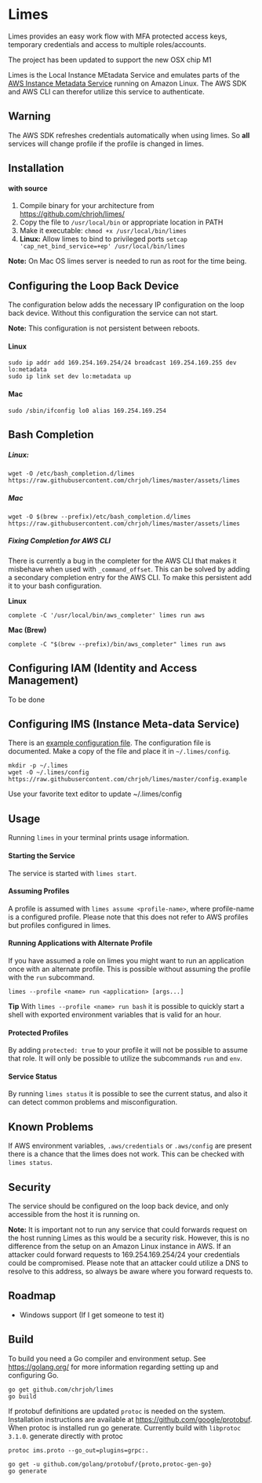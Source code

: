 # Limes
Limes provides an easy work flow with MFA protected access keys, temporary credentials and access to multiple roles/accounts.

The project has been updated to support the new OSX chip M1

Limes is the Local Instance MEtadata Service and emulates parts of the [AWS Instance Metadata Service](http://docs.aws.amazon.com/AWSEC2/latest/UserGuide/ec2-instance-metadata.html) running on Amazon Linux. The AWS SDK and AWS CLI can therefor utilize this service to authenticate.

## Warning
The AWS SDK refreshes credentials automatically when using limes. So **all** services will change profile if the profile is changed in limes.

##  Installation

#### with source
1. Compile binary for your architecture from https://github.com/chrjoh/limes/
2. Copy the file to `/usr/local/bin` or appropriate location in PATH
3. Make it executable: `chmod +x /usr/local/bin/limes`
4. **Linux:** Allow limes to bind to privileged ports `setcap 'cap_net_bind_service=+ep' /usr/local/bin/limes`

**Note:** On Mac OS limes server is needed to run as root for the time being. 
## Configuring the Loop Back Device
The configuration below adds the necessary IP configuration on the loop back device. Without this configuration the service can not start.

**Note:** This configuration is not persistent between reboots.

#### Linux
```
sudo ip addr add 169.254.169.254/24 broadcast 169.254.169.255 dev lo:metadata
sudo ip link set dev lo:metadata up
```

#### Mac
```
sudo /sbin/ifconfig lo0 alias 169.254.169.254
```

## Bash Completion

##### Linux:
```
wget -O /etc/bash_completion.d/limes https://raw.githubusercontent.com/chrjoh/limes/master/assets/limes
```

##### Mac
```
wget -O $(brew --prefix)/etc/bash_completion.d/limes https://raw.githubusercontent.com/chrjoh/limes/master/assets/limes
```

##### Fixing Completion for AWS CLI
There is currently a bug in the completer for the AWS CLI that makes it misbehave when used with `_command_offset`. This can be solved by adding a secondary completion entry for the AWS CLI. To make this persistent add it to your bash configuration.

**Linux**
```
complete -C '/usr/local/bin/aws_completer' limes run aws
```

**Mac (Brew)**
```
complete -C "$(brew --prefix)/bin/aws_completer" limes run aws
```

## Configuring IAM (Identity and Access Management)
To be done

## Configuring IMS (Instance Meta-data Service)
There is an [example configuration file](https://github.com/chrjoh/limes/blob/master/config.example). The configuration file is documented. Make a copy of the file and place it in `~/.limes/config`.

```
mkdir -p ~/.limes
wget -O ~/.limes/config https://raw.githubusercontent.com/chrjoh/limes/master/config.example
```

Use your favorite text editor to update ~/.limes/config

## Usage
Running `limes` in your terminal prints usage information.

#### Starting the Service
The service is started with `limes start`.

#### Assuming Profiles
A profile is assumed with `limes assume <profile-name>`, where profile-name is a configured profile. Please note that this does not refer to AWS profiles but profiles configured in limes.

#### Running Applications with Alternate Profile
If you have assumed a role on limes you might want to run an application once with an alternate profile. This is possible without assuming the profile with the `run` subcommand.

```
limes --profile <name> run <application> [args...]
```

**Tip**
With `limes --profile <name> run bash` it is possible to quickly start a shell with exported environment variables that is valid for an hour.

#### Protected Profiles
By adding `protected: true` to your profile it will not be possible to assume that role. It will only be possible to utilize the subcommands `run` and `env`.

#### Service Status
By running `limes status` it is possible to see the current status, and also it can detect common problems and misconfiguration.

## Known Problems
If AWS environment variables, `.aws/credentials` or `.aws/config` are present there is a chance that the limes does not work. This can be checked with `limes status`.

## Security
The service should be configured on the loop back device, and only accessible from the host it is running on.

**Note:** It is important not to run any service that could forwards request on the host running Limes as this would be a security risk. However, this is no difference from the setup on an Amazon Linux instance in AWS. If an attacker could forward requests to 169.254.169.254/24 your credentials could be compromised. Please note that an attacker could utilize a DNS to resolve to this address, so always be aware where you forward requests to.

## Roadmap
* Windows support (If I get someone to test it)

## Build
To build you need a Go compiler and environment setup. See https://golang.org/ for more information regarding setting up and configuring Go.

```
go get github.com/chrjoh/limes
go build
```

If protobuf definitions are updated `protoc` is needed on the system. Installation instructions are available at https://github.com/google/protobuf. Ẅhen protoc is installed run go generate. Currently build with `libprotoc 3.1.0`.
generate directly with protoc
```
protoc ims.proto --go_out=plugins=grpc:.
```
```
go get -u github.com/golang/protobuf/{proto,protoc-gen-go}
go generate
```
